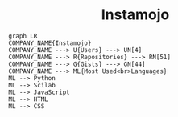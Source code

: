 <h1 align="center">Instamojo</h1>

```mermaid
graph LR
COMPANY_NAME{Instamojo}
COMPANY_NAME ---> U{Users} ---> UN[4]
COMPANY_NAME ---> R{Repositories} ---> RN[51]
COMPANY_NAME ---> G{Gists} ---> GN[44]
COMPANY_NAME ---> ML{Most Used<br>Languages}
ML --> Python
ML --> Scilab
ML --> JavaScript
ML --> HTML
ML --> CSS
```
